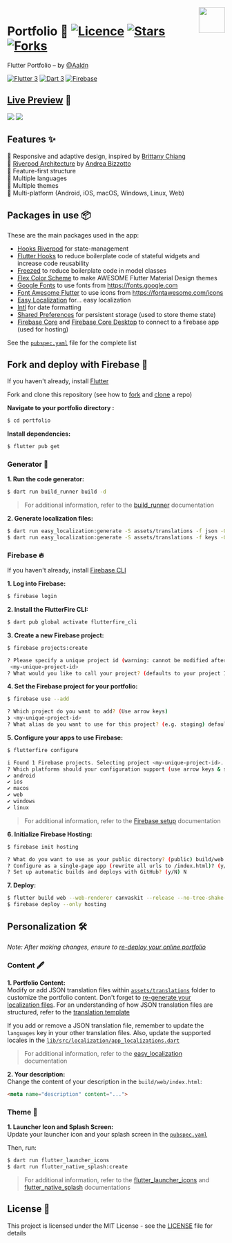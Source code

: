 <img src="assets/images/logo.png" align="right" width="60px"/>

# Portfolio 💙 [![Licence](https://img.shields.io/github/license/Aaldn/portfolio?color=a51931&style=flat-square)](https://github.com/Aaldn/portfolio/blob/master/LICENSE.md) [![Stars](https://img.shields.io/github/stars/Aaldn/portfolio?style=flat-square)](https://github.com/Aaldn/portfolio/stargazers) [![Forks](https://img.shields.io/github/forks/Aaldn/portfolio?style=flat-square)](https://github.com/Aaldn/portfolio/forks?include=active&page=1&period=&sort_by=stargazer_counts)

Flutter Portfolio – by [@Aaldn](https://github.com/Aaldn)

[![Flutter 3](https://img.shields.io/badge/Flutter-3.13-02569b.svg?style=flat-square&logo=flutter&logoColor=13b9fd)](https://flutter.dev/)
[![Dart 3](https://img.shields.io/badge/Dart-3.1-0175c2.svg?style=flat-square&logo=dart&logoColor=13b9fd)](https://dart.dev/)
[![Firebase](https://img.shields.io/badge/Firebase--ffcc30.svg?style=flat-square&logo=firebase)](https://firebase.google.com/)

## [Live Preview](https://aladdine.dev) 👀

<img src="assets/images/mockups-1.png">
<img src="assets/images/mockups-2.png">

## Features ✨

💙 Responsive and adaptive design, inspired by [Brittany Chiang](https://brittanychiang.com)\
💙 [Riverpod Architecture](https://codewithandrea.com/articles/flutter-app-architecture-riverpod-introduction/) by [Andrea Bizzotto](https://github.com/bizz84)\
💙 Feature-first structure\
💙 Multiple languages\
💙 Multiple themes\
💙 Multi-platform (Android, iOS, macOS, Windows, Linux, Web)

## Packages in use 📦

These are the main packages used in the app:

- [Hooks Riverpod](https://pub.dev/packages/hooks_riverpod) for state-management
- [Flutter Hooks](https://pub.dev/packages/flutter_hooks) to reduce boilerplate code of stateful widgets and increase code reusability
- [Freezed](https://pub.dev/packages/freezed) to reduce boilerplate code in model classes
- [Flex Color Scheme](https://pub.dev/packages/flex_color_scheme) to make AWESOME Flutter Material Design themes
- [Google Fonts](https://pub.dev/packages/google_fonts) to use fonts from https://fonts.google.com
- [Font Awesome Flutter](https://pub.dev/packages/font_awesome_flutter) to use icons from https://fontawesome.com/icons
- [Easy Localization](https://pub.dev/packages/easy_localization) for... easy localization
- [Intl](https://pub.dev/packages/intl) for date formatting
- [Shared Preferences](https://pub.dev/packages/shared_preferences) for persistent storage (used to store theme state)
- [Firebase Core](https://pub.dev/packages/firebase_core) and [Firebase Core Desktop](https://pub.dev/packages/firebase_core_desktop) to connect to a firebase app (used for hosting)

See the [`pubspec.yaml`](pubspec.yaml) file for the complete list

## Fork and deploy with Firebase 🚀

If you haven't already, install [Flutter](https://docs.flutter.dev/get-started/install)

Fork and clone this repository (see how to [fork](https://docs.github.com/en/get-started/quickstart/fork-a-repo#forking-a-repository) and [clone](https://docs.github.com/en/get-started/quickstart/fork-a-repo#cloning-your-forked-repository) a repo) 

**Navigate to your portfolio directory :**
```bash
$ cd portfolio
```

**Install dependencies:**
```bash
$ flutter pub get
```

### Generator 🤖

**1. Run the code generator:**
```bash
$ dart run build_runner build -d
```

> For additional information, refer to the [build_runner](https://pub.dev/packages/build_runner) documentation


<a id="generate-localization-files">**2. Generate localization files:**</a>
```bash
$ dart run easy_localization:generate -S assets/translations -f json -O lib/src/localization/generated -o locale_json.g.dart
$ dart run easy_localization:generate -S assets/translations -f keys -O lib/src/localization/generated -o locale_keys.g.dart
```

### Firebase 🔥

If you haven't already, install [Firebase CLI](https://firebase.google.com/docs/cli#install_the_firebase_cli)

**1. Log into Firebase:**
```bash
$ firebase login
```

**2. Install the FlutterFire CLI:**
```bash
$ dart pub global activate flutterfire_cli
```

**3. Create a new Firebase project:**
```bash
$ firebase projects:create

? Please specify a unique project id (warning: cannot be modified afterward) [6-30 characters]:
 <my-unique-project-id>
? What would you like to call your project? (defaults to your project ID) <my-unique-project-id>
```

**4. Set the Firebase project for your portfolio:**
```bash
$ firebase use --add

? Which project do you want to add? (Use arrow keys)
❯ <my-unique-project-id>
? What alias do you want to use for this project? (e.g. staging) default
```

**5. Configure your apps to use Firebase:**
```bash
$ flutterfire configure

i Found 1 Firebase projects. Selecting project <my-unique-project-id>.
? Which platforms should your configuration support (use arrow keys & space to select)? › 
✔ android                                                
✔ ios                                                    
✔ macos                                                  
✔ web                                                    
✔ windows                                                
✔ linux                                                  
```

> For additional information, refer to the [Firebase setup](https://firebase.google.com/docs/flutter/setup?platform=ios) documentation

**6. Initialize Firebase Hosting:**
```bash
$ firebase init hosting

? What do you want to use as your public directory? (public) build/web
? Configure as a single-page app (rewrite all urls to /index.html)? (y/N) y
? Set up automatic builds and deploys with GitHub? (y/N) N
```

<a id="deploy">**7. Deploy:**</a>
```bash
$ flutter build web --web-renderer canvaskit --release --no-tree-shake-icons
$ firebase deploy --only hosting
```

## Personalization 🛠️

_Note: After making changes, ensure to [re-deploy your online portfolio](#deploy)_

### Content 🖋

**1. Portfolio Content:**\
Modify or add JSON translation files within [`assets/translations`](assets/translations) folder to customize the portfolio content. Don't forget to [re-generate your localization files](#generate-localization-files). For an understanding of how JSON translation files are structured, refer to the [translation template](docs/translation-template.md)

If you add or remove a JSON translation file, remember to update the `languages` key in your other translation files. Also, update the supported locales in the [`lib/src/localization/app_localizations.dart`](lib/src/localization/app_localizations.dart)

> For additional information, refer to the [easy_localization](https://pub.dev/packages/easy_localization) documentation

**2. Your description:**\
Change the content of your description in the `build/web/index.html`:
```html
<meta name="description" content="...">
```

### Theme 🎨
**1. Launcher Icon and Splash Screen:**\
Update your launcher icon and your splash screen in the [`pubspec.yaml`](pubspec.yaml)

Then, run:
```bash
$ dart run flutter_launcher_icons
$ dart run flutter_native_splash:create
```

> For additional information, refer to the [flutter_launcher_icons](https://pub.dev/packages/flutter_launcher_icons) and [flutter_native_splash](https://pub.dev/packages/flutter_native_splash) documentations

## License 📄

This project is licensed under the MIT License - see the [LICENSE](https://github.com/Aaldn/portfolio/blob/main/LICENSE.md) file for details